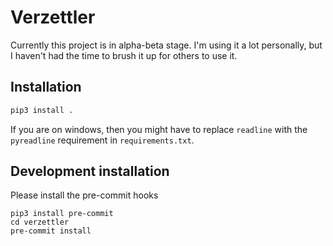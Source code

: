 # Verzettler

Currently this project is in alpha-beta stage.
I'm using it a lot personally, but I haven't had
the time to brush it up for others to use it.

## Installation

```sh
pip3 install .
```

If you are on windows, then you might have to replace
``readline`` with the ``pyreadline`` requirement
in ``requirements.txt``.

## Development installation

Please install the pre-commit hooks

```
pip3 install pre-commit
cd verzettler
pre-commit install
```
